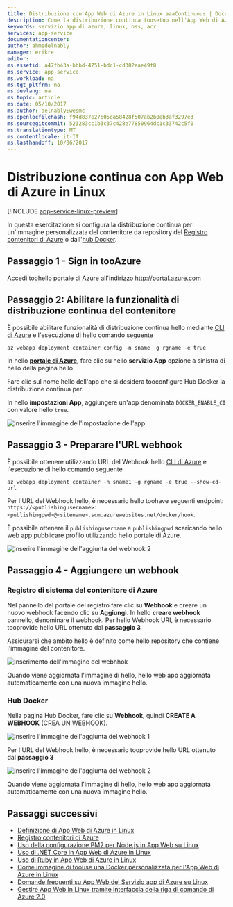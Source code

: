 ```yaml
---
title: Distribuzione con App Web di Azure in Linux aaaContinuous | Documenti Microsoft
description: Come la distribuzione continua toosetup nell'App Web di Azure in Linux.
keywords: servizio app di azure, linux, oss, acr
services: app-service
documentationcenter: 
author: ahmedelnably
manager: erikre
editor: 
ms.assetid: a47fb43a-bbbd-4751-bdc1-cd382eae49f8
ms.service: app-service
ms.workload: na
ms.tgt_pltfrm: na
ms.devlang: na
ms.topic: article
ms.date: 05/10/2017
ms.author: aelnably;wesmc
ms.openlocfilehash: f94d837e27605da58428f507ab2b0eb3af3297e3
ms.sourcegitcommit: 523283cc1b3c37c428e77850964dc1c33742c5f0
ms.translationtype: MT
ms.contentlocale: it-IT
ms.lasthandoff: 10/06/2017
---
```

# <a name="continuous-deployment-with-azure-web-app-on-linux"></a>Distribuzione continua con App Web di Azure in Linux

[!INCLUDE [app-service-linux-preview](../../includes/app-service-linux-preview.md)]

In questa esercitazione si configura la distribuzione continua per un'immagine personalizzata del contenitore da repository del [Registro contenitori di Azure](https://azure.microsoft.com/en-us/services/container-registry/) o dall'[hub Docker](https://hub.docker.com).

## <a name="step-1---sign-in-tooazure"></a>Passaggio 1 - Sign in tooAzure

Accedi toohello portale di Azure all'indirizzo http://portal.azure.com

## <a name="step-2---enable-container-continuous-deployment-feature"></a>Passaggio 2: Abilitare la funzionalità di distribuzione continua del contenitore

È possibile abilitare funzionalità di distribuzione continua hello mediante [CLI di Azure](https://docs.microsoft.com/en-us/cli/azure/install-azure-cli) e l'esecuzione di hello comando seguente

```azurecli-interactive
az webapp deployment container config -n sname -g rgname -e true
``` 

In hello  **[portale di Azure](https://portal.azure.com/)**, fare clic su hello **servizio App** opzione a sinistra di hello della pagina hello.

Fare clic sul nome hello dell'app che si desidera tooconfigure Hub Docker la distribuzione continua per.

In hello **impostazioni App**, aggiungere un'app denominata `DOCKER_ENABLE_CI` con valore hello `true`.

![inserire l'immagine dell'impostazione dell'app](./media/app-service-webapp-service-linux-ci-cd/step2.png)

## <a name="step-3---prepare-webhook-url"></a>Passaggio 3 - Preparare l'URL webhook

È possibile ottenere utilizzando URL del Webhook hello [CLI di Azure](https://docs.microsoft.com/en-us/cli/azure/install-azure-cli) e l'esecuzione di hello comando seguente

```azurecli-interactive
az webapp deployment container -n sname1 -g rgname -e true --show-cd-url
``` 

Per l'URL del Webhook hello, è necessario hello toohave seguenti endpoint: `https://<publishingusername>:<publishingpwd>@<sitename>.scm.azurewebsites.net/docker/hook`.

È possibile ottenere il `publishingusername` e `publishingpwd` scaricando hello web app pubblicare profilo utilizzando hello portale di Azure.

![inserire l'immagine dell'aggiunta del webhook 2](./media/app-service-webapp-service-linux-ci-cd/step3-3.png)

## <a name="step-4---add-a-web-hook"></a>Passaggio 4 - Aggiungere un webhook

### <a name="azure-container-registry"></a>Registro di sistema del contenitore di Azure

Nel pannello del portale del registro fare clic su **Webhook** e creare un nuovo webhook facendo clic su **Aggiungi**. In hello **creare webhook** pannello, denominare il webhook. Per hello Webhook URI, è necessario tooprovide hello URL ottenuto dal **passaggio 3**

Assicurarsi che ambito hello è definito come hello repository che contiene l'immagine del contenitore.

![inserimento dell'immagine del webhhok](./media/app-service-webapp-service-linux-ci-cd/step3ACRWebhook-1.png)

Quando viene aggiornata l'immagine di hello, hello web app aggiornata automaticamente con una nuova immagine hello.

### <a name="docker-hub"></a>Hub Docker

Nella pagina Hub Docker, fare clic su **Webhook**, quindi **CREATE A WEBHOOK** (CREA UN WEBHOOK).

![inserire l'immagine dell'aggiunta del webhook 1](./media/app-service-webapp-service-linux-ci-cd/step3-1.png)

Per l'URL del Webhook hello, è necessario tooprovide hello URL ottenuto dal **passaggio 3**

![inserire l'immagine dell'aggiunta del webhook 2](./media/app-service-webapp-service-linux-ci-cd/step3-2.png)

Quando viene aggiornata l'immagine di hello, hello web app aggiornata automaticamente con una nuova immagine hello.

## <a name="next-steps"></a>Passaggi successivi
* [Definizione di App Web di Azure in Linux](./app-service-linux-intro.md)
* [Registro contenitori di Azure](https://azure.microsoft.com/en-us/services/container-registry/)
* [Uso della configurazione PM2 per Node.js in App Web su Linux](app-service-linux-using-nodejs-pm2.md)
* [Uso di .NET Core in App Web di Azure in Linux](app-service-linux-using-dotnetcore.md)
* [Uso di Ruby in App Web di Azure in Linux](app-service-linux-ruby-get-started.md)
* [Come immagine di toouse una Docker personalizzata per l'App Web di Azure in Linux](./app-service-linux-using-custom-docker-image.md)
* [Domande frequenti su App Web del Servizio app di Azure su Linux](./app-service-linux-faq.md) 
* [Gestire App Web in Linux tramite interfaccia della riga di comando di Azure 2.0](./app-service-linux-cli.md)



